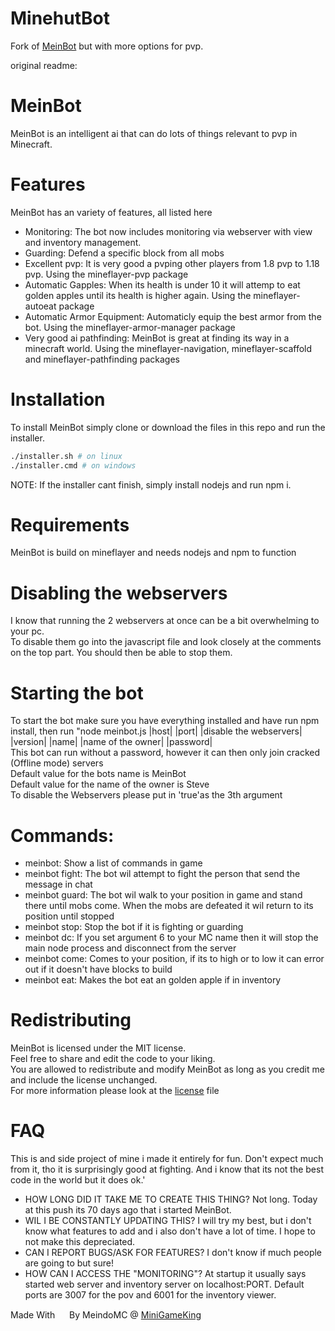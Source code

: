 # MinehutBot
Fork of [MeinBot](https://github.com/Meindo/meinbot) but with more options for pvp.<br> 

original readme: 
# MeinBot
MeinBot is an intelligent ai that can do lots of things relevant to pvp in Minecraft.

# Features
MeinBot has an variety of features, all listed here

- Monitoring: The bot now includes monitoring via webserver with view and inventory management.
- Guarding: Defend a specific block from all mobs
- Excellent pvp: It is very good a pvping other players from 1.8 pvp to 1.18 pvp. Using the mineflayer-pvp package
- Automatic Gapples: When its health is under 10 it will attemp to eat golden apples until its health is higher again. Using the mineflayer-autoeat package
- Automatic Armor Equipment: Automaticly equip the best armor from the bot. Using the mineflayer-armor-manager package
- Very good ai pathfinding: MeinBot is great at finding its way in a minecraft world. Using the mineflayer-navigation, mineflayer-scaffold and mineflayer-pathfinding packages

# Installation
To install MeinBot simply clone or download the files in this repo and run the installer.
 ```sh
 ./installer.sh # on linux
 ./installer.cmd # on windows
 ```
NOTE: If the installer cant finish, simply install nodejs and run npm i.

# Requirements
MeinBot is build on mineflayer and needs nodejs and npm to function

# Disabling the webservers
I know that running the 2 webservers at once can be a bit overwhelming to your pc.\
To disable them go into the javascript file and look closely at the comments on the top part. You should then be able to stop them.

# Starting the bot
To start the bot make sure you have everything installed and have run npm install, then run "node meinbot.js |host| |port| |disable the webservers| |version| |name| |name of the owner| |password|\
This bot can run without a password, however it can then only join cracked (Offline mode) servers\
Default value for the bots name is MeinBot\
Default value for the name of the owner is Steve\
To disable the Webservers please put in 'true'as the 3th argument

# Commands:
- meinbot: Show a list of commands in game
- meinbot fight: The bot wil attempt to fight the person that send the message in chat
- meinbot guard: The bot wil walk to your position in game and stand there until mobs come. When the mobs are defeated it wil return to its position until stopped
- meinbot stop: Stop the bot if it is fighting or guarding
- meinbot dc: If you set argument 6 to your MC name then it will stop the main node process and disconnect from the server
- meinbot come: Comes to your position, if its to high or to low it can error out if it doesn't have blocks to build
- meinbot eat: Makes the bot eat an golden apple if in inventory

# Redistributing
MeinBot is licensed under the MIT license.\
Feel free to share and edit the code to your liking.\
You are allowed to redistribute and modify MeinBot as long as you credit me and include the license unchanged.\
For more information please look at the [license](./license) file

# FAQ
This is and side project of mine i made it entirely for fun. Don't expect much from it, tho it is surprisingly good at fighting.
And i know that its not the best code in the world but it does ok.'
- HOW LONG DID IT TAKE ME TO CREATE THIS THING? Not long. Today at this push its 70 days ago that i started MeinBot.
- WIL I BE CONSTANTLY UPDATING THIS? I will try my best, but i don't know what features to add and i also don't have a lot of time. I hope to not make this depreciated.
- CAN I REPORT BUGS/ASK FOR FEATURES? I don't know if much people are going to but sure!
- HOW CAN I ACCESS THE "MONITORING"? At startup it usually says started web server and inventory server on localhost:PORT. Default ports are 3007 for the pov and 6001 for the inventory viewer.

Made With <img src="https://emojis.slackmojis.com/emojis/images/1643514058/151/javascript.png" width="15px" height="15px"> By MeindoMC @ <a href='https://minigameking.net'>MiniGameKing</a>
